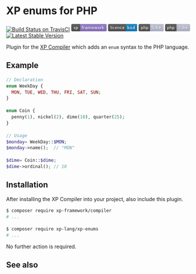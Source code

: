 XP enums for PHP
================

[![Build Status on TravisCI](https://secure.travis-ci.org/xp-lang/xp-enums.svg)](http://travis-ci.org/xp-lang/xp-enums)
[![XP Framework Module](https://raw.githubusercontent.com/xp-framework/web/master/static/xp-framework-badge.png)](https://github.com/xp-framework/core)
[![BSD Licence](https://raw.githubusercontent.com/xp-framework/web/master/static/licence-bsd.png)](https://github.com/xp-framework/core/blob/master/LICENCE.md)
[![Required PHP 5.6+](https://raw.githubusercontent.com/xp-framework/web/master/static/php-5_6plus.png)](http://php.net/)
[![Supports PHP 7.0+](https://raw.githubusercontent.com/xp-framework/web/master/static/php-7_0plus.png)](http://php.net/)
[![Latest Stable Version](https://poser.pugx.org/xp-lang/xp-enums/version.png)](https://packagist.org/packages/xp-lang/xp-enums)

Plugin for the [XP Compiler](https://github.com/xp-framework/compiler/) which adds an `enum` syntax to the PHP language.

Example
-------

```php
// Declaration
enum WeekDay {
  MON, TUE, WED, THU, FRI, SAT, SUN;
}

enum Coin {
  penny(1), nickel(2), dime(10), quarter(25);
}

// Usage
$monday= WeekDay::$MON;
$monday->name();  // "MON"

$dime= Coin::$dime;
$dime->ordinal(); // 10
```

Installation
------------
After installing the XP Compiler into your project, also include this plugin.

```bash
$ composer require xp-framework/compiler
# ...

$ composer require xp-lang/xp-enums
# ...
```

No further action is required.

See also
--------
